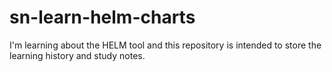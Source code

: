 # sn-learn-helm-charts
 I'm learning about the HELM tool and this repository is intended to store the learning history and study notes.
